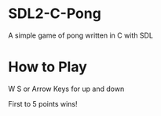 # SDL2-C-Pong
A simple game of pong written in C with SDL

# How to Play
W S or Arrow Keys for up and down

First to 5 points wins!

